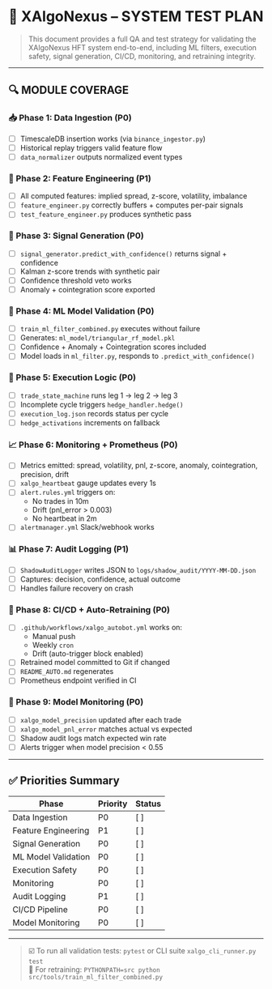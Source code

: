 # 🧪 XAlgoNexus – SYSTEM TEST PLAN

> This document provides a full QA and test strategy for validating the XAlgoNexus HFT system end-to-end, including ML filters, execution safety, signal generation, CI/CD, monitoring, and retraining integrity.

---

## 🔍 MODULE COVERAGE

### 📥 Phase 1: Data Ingestion (P0)
- [ ] TimescaleDB insertion works (via `binance_ingestor.py`)
- [ ] Historical replay triggers valid feature flow
- [ ] `data_normalizer` outputs normalized event types

### 🧠 Phase 2: Feature Engineering (P1)
- [ ] All computed features: implied spread, z-score, volatility, imbalance
- [ ] `feature_engineer.py` correctly buffers + computes per-pair signals
- [ ] `test_feature_engineer.py` produces synthetic pass

### 🧠 Phase 3: Signal Generation (P0)
- [ ] `signal_generator.predict_with_confidence()` returns signal + confidence
- [ ] Kalman z-score trends with synthetic pair
- [ ] Confidence threshold veto works
- [ ] Anomaly + cointegration score exported

### 🎯 Phase 4: ML Model Validation (P0)
- [ ] `train_ml_filter_combined.py` executes without failure
- [ ] Generates: `ml_model/triangular_rf_model.pkl`
- [ ] Confidence + Anomaly + Cointegration scores included
- [ ] Model loads in `ml_filter.py`, responds to `.predict_with_confidence()`

### 🔁 Phase 5: Execution Logic (P0)
- [ ] `trade_state_machine` runs leg 1 → leg 2 → leg 3
- [ ] Incomplete cycle triggers `hedge_handler.hedge()`
- [ ] `execution_log.json` records status per cycle
- [ ] `hedge_activations` increments on fallback

### 📈 Phase 6: Monitoring + Prometheus (P0)
- [ ] Metrics emitted: spread, volatility, pnl, z-score, anomaly, cointegration, precision, drift
- [ ] `xalgo_heartbeat` gauge updates every 1s
- [ ] `alert.rules.yml` triggers on:
  - No trades in 10m
  - Drift (pnl_error > 0.003)
  - No heartbeat in 2m
- [ ] `alertmanager.yml` Slack/webhook works

### 📊 Phase 7: Audit Logging (P1)
- [ ] `ShadowAuditLogger` writes JSON to `logs/shadow_audit/YYYY-MM-DD.json`
- [ ] Captures: decision, confidence, actual outcome
- [ ] Handles failure recovery on crash

### 🧬 Phase 8: CI/CD + Auto-Retraining (P0)
- [ ] `.github/workflows/xalgo_autobot.yml` works on:
  - Manual push
  - Weekly `cron`
  - Drift (auto-trigger block enabled)
- [ ] Retrained model committed to Git if changed
- [ ] `README_AUTO.md` regenerates
- [ ] Prometheus endpoint verified in CI

### 🧠 Phase 9: Model Monitoring (P0)
- [ ] `xalgo_model_precision` updated after each trade
- [ ] `xalgo_model_pnl_error` matches actual vs expected
- [ ] Shadow audit logs match expected win rate
- [ ] Alerts trigger when model precision < 0.55

---

## ✅ Priorities Summary

| Phase              | Priority | Status       |
|-------------------|----------|--------------|
| Data Ingestion     | P0       | [ ]          |
| Feature Engineering| P1       | [ ]          |
| Signal Generation  | P0       | [ ]          |
| ML Model Validation| P0       | [ ]          |
| Execution Safety   | P0       | [ ]          |
| Monitoring         | P0       | [ ]          |
| Audit Logging      | P1       | [ ]          |
| CI/CD Pipeline     | P0       | [ ]          |
| Model Monitoring   | P0       | [ ]          |

---

> ☑️ To run all validation tests: `pytest` or CLI suite `xalgo_cli_runner.py test`  
> 🧠 For retraining: `PYTHONPATH=src python src/tools/train_ml_filter_combined.py`
